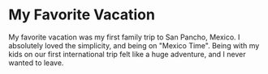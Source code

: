 # My Favorite Vacation

My favorite vacation was my first family trip to San Pancho, Mexico. I absolutely loved the simplicity, and being on "Mexico Time".  Being with my kids on our first international trip felt like a huge adventure, and I never wanted to leave.
